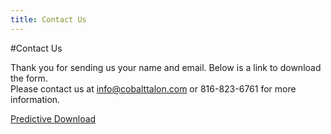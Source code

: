 ```yaml
---
title: Contact Us
---
```

#Contact Us

Thank you for sending us your name and email. Below is a link to download the form.<br>
Please contact us at info@cobalttalon.com or 816-823-6761 for more information.

[Predictive Download]

[Predictive Download]: /pdfs/cobalt_talon_predictive_insights.pdf